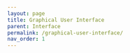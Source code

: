 ```yaml
---
layout: page
title: Graphical User Interface
parent: Interface
permalink: /graphical-user-interface/
nav_order: 1
---
```

